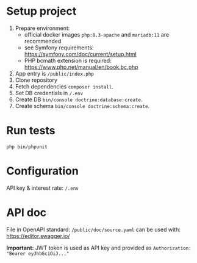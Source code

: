 # Setup project
1. Prepare environment:
   - official docker images `php:8.3-apache` and `mariadb:11` are recommended
   - see Symfony requirements: https://symfony.com/doc/current/setup.html
   - PHP bcmath extension is required: https://www.php.net/manual/en/book.bc.php
2. App entry is `/public/index.php`
3. Clone repository 
4. Fetch dependencies `composer install`.
5. Set DB credentials in `/.env`
6. Create DB `bin/console doctrine:database:create`.
7. Create schema `bin/console doctrine:schema:create`.

# Run tests
`php bin/phpunit`

# Configuration
API key & interest rate: `/.env`

# API doc
File in OpenAPI standard:
`/public/doc/source.yaml`
can be used with: https://editor.swagger.io/

**Important:** JWT token is used as API key and provided as `Authorization: "Bearer eyJhbGciOiJ..."`
